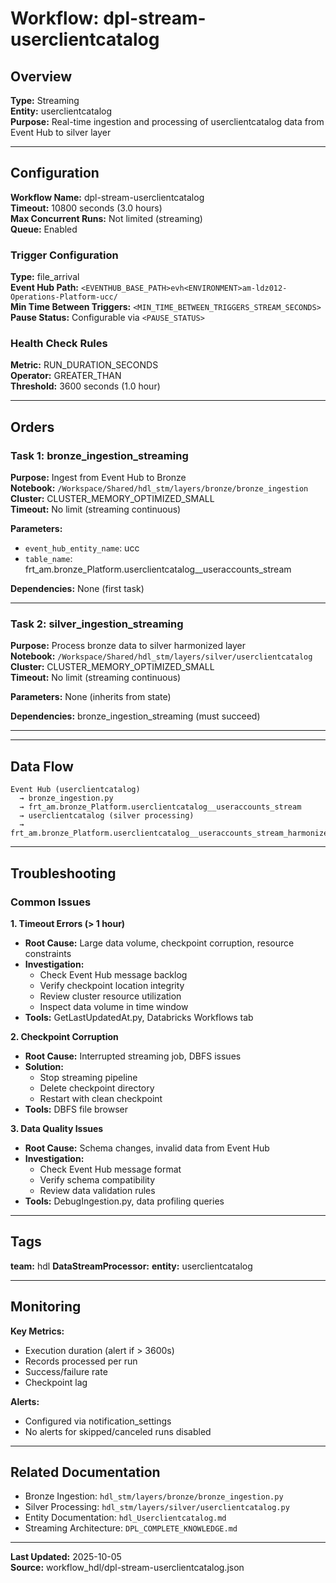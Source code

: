 # Workflow: dpl-stream-userclientcatalog

## Overview

**Type:** Streaming  
**Entity:** userclientcatalog  
**Purpose:** Real-time ingestion and processing of userclientcatalog data from Event Hub to silver layer

---

## Configuration

**Workflow Name:** dpl-stream-userclientcatalog  
**Timeout:** 10800 seconds (3.0 hours)  
**Max Concurrent Runs:** Not limited (streaming)  
**Queue:** Enabled

### Trigger Configuration

**Type:** file_arrival  
**Event Hub Path:** `<EVENTHUB_BASE_PATH>evh<ENVIRONMENT>am-ldz012-Operations-Platform-ucc/`  
**Min Time Between Triggers:** `<MIN_TIME_BETWEEN_TRIGGERS_STREAM_SECONDS>`  
**Pause Status:** Configurable via `<PAUSE_STATUS>`

### Health Check Rules

**Metric:** RUN_DURATION_SECONDS  
**Operator:** GREATER_THAN  
**Threshold:** 3600 seconds (1.0 hour)


---

## Orders

### Task 1: bronze_ingestion_streaming

**Purpose:** Ingest from Event Hub to Bronze  
**Notebook:** `/Workspace/Shared/hdl_stm/layers/bronze/bronze_ingestion`  
**Cluster:** CLUSTER_MEMORY_OPTIMIZED_SMALL  
**Timeout:** No limit (streaming continuous)

**Parameters:**
- `event_hub_entity_name`: ucc
- `table_name`: frt_am.bronze_Platform.userclientcatalog__useraccounts_stream

**Dependencies:** None (first task)

---

### Task 2: silver_ingestion_streaming

**Purpose:** Process bronze data to silver harmonized layer  
**Notebook:** `/Workspace/Shared/hdl_stm/layers/silver/userclientcatalog`  
**Cluster:** CLUSTER_MEMORY_OPTIMIZED_SMALL  
**Timeout:** No limit (streaming continuous)

**Parameters:**
None (inherits from state)

**Dependencies:** bronze_ingestion_streaming (must succeed)

---

---

## Data Flow

```
Event Hub (userclientcatalog) 
  → bronze_ingestion.py 
  → frt_am.bronze_Platform.userclientcatalog__useraccounts_stream
  → userclientcatalog (silver processing)
  → frt_am.bronze_Platform.userclientcatalog__useraccounts_stream_harmonized
```

---

## Troubleshooting

### Common Issues

**1. Timeout Errors (> 1 hour)**
- **Root Cause:** Large data volume, checkpoint corruption, resource constraints
- **Investigation:**
  - Check Event Hub message backlog
  - Verify checkpoint location integrity
  - Review cluster resource utilization
  - Inspect data volume in time window
- **Tools:** GetLastUpdatedAt.py, Databricks Workflows tab

**2. Checkpoint Corruption**
- **Root Cause:** Interrupted streaming job, DBFS issues
- **Solution:** 
  - Stop streaming pipeline
  - Delete checkpoint directory
  - Restart with clean checkpoint
- **Tools:** DBFS file browser

**3. Data Quality Issues**
- **Root Cause:** Schema changes, invalid data from Event Hub
- **Investigation:**
  - Check Event Hub message format
  - Verify schema compatibility
  - Review data validation rules
- **Tools:** DebugIngestion.py, data profiling queries

---

## Tags

**team:** hdl
**DataStreamProcessor:** 
**entity:** userclientcatalog

---

## Monitoring

**Key Metrics:**
- Execution duration (alert if > 3600s)
- Records processed per run
- Success/failure rate
- Checkpoint lag

**Alerts:**
- Configured via notification_settings
- No alerts for skipped/canceled runs disabled

---

## Related Documentation

- Bronze Ingestion: `hdl_stm/layers/bronze/bronze_ingestion.py`
- Silver Processing: `hdl_stm/layers/silver/userclientcatalog.py`
- Entity Documentation: `hdl_Userclientcatalog.md`
- Streaming Architecture: `DPL_COMPLETE_KNOWLEDGE.md`

---

**Last Updated:** 2025-10-05  
**Source:** workflow_hdl/dpl-stream-userclientcatalog.json
